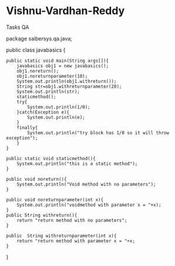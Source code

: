 # Vishnu-Vardhan-Reddy
Tasks QA

package saibersys.qa.java;

public class javabasics {
	
	public static void main(String args[]){
		javabasics obj1 = new javabasics();
		obj1.noreturn();
		obj1.noreturnparameter(10);
		System.out.println(obj1.withreturn());
		String str=obj1.withreturnparameter(20);
		System.out.println(str);
		staticmethod();
		try{
			System.out.println(1/0);
		}catch(Exception e){
			System.out.println(e);
		}
		finally{
			System.out.println("try block has 1/0 so it will throw exception");
		}
	}
	
	public static void staticmethod(){
		System.out.println("this is a static method");
	}
	
	public void noreturn(){
		System.out.println("Void method with no parameters");
	}
	
	public void noreturnparameter(int x){
		System.out.println("voidmethod with parameter x = "+x);
	}
	public String withreturn(){
		return "return method with no parameters";
	}
	
	public  String withreturnparameter(int x){
		return "return method with parameter x = "+x;
	}
}

